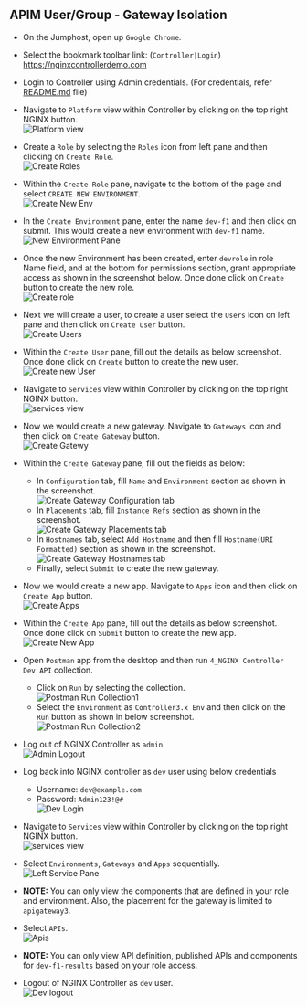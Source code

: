 ## APIM User/Group - Gateway Isolation

- On the Jumphost, open up `Google Chrome`.

- Select the bookmark toolbar link: (`Controller|Login`) https://nginxcontrollerdemo.com 

- Login to Controller using Admin credentials. (For credentials, refer [README.md](../README.md#demo-environment-related-credentials) file)

- Navigate to `Platform` view within Controller by clicking on the top right NGINX button.<br>
![Platform view](Media/02_Controller_Platform_view.png)

- Create a `Role` by selecting the `Roles` icon from left pane and then clicking on `Create Role`.<br>
![Create Roles](Media/UserGroup/01_UserGroup_roles.png)

- Within the `Create Role` pane, navigate to the bottom of the page and select `CREATE NEW ENVIRONMENT`.<br>
![Create New Env](Media/UserGroup/02_UserGroup_create_env.png)

- In the `Create Environment` pane, enter the name `dev-f1` and then click on submit. This would create a new environment with `dev-f1` name.
![New Environment Pane](Media/UserGroup/03_UserGroup_new_env_pane.png)

- Once the new Environment has been created, enter `devrole` in role Name field, and at the bottom for permissions section, grant appropriate access as shown in the screenshot below. Once done click on `Create` button to create the new role.<br>
![Create role](Media/UserGroup/04_UserGroup_create_role.png)

- Next we will create a user, to create a user select the `Users` icon on left pane and then click on `Create User` button.<br>
![Create Users](Media/UserGroup/05_UserGroup_users.png)

- Within the `Create User` pane, fill out the details as below screenshot. Once done click on `Create` button to create the new user.
  ![Create new User](Media/UserGroup/06_UserGroup_create_user.png)

- Navigate to `Services` view within Controller by clicking on the top right NGINX button.<br>
![services view](Media/01_Controller_Services_view.png)

- Now we would create a new gateway. Navigate to `Gateways` icon and then click on `Create Gateway` button.<br>
![Create Gatewy](Media/UserGroup/07_UserGroup_gateways.png)

- Within the `Create Gateway` pane, fill out the fields as below:
  - In `Configuration` tab, fill `Name` and `Environment` section as shown in the screenshot.<br>
  ![Create Gateway Configuration tab](Media/UserGroup/08_UserGroup_gateway_config.png)
  - In `Placements` tab, fill `Instance Refs` section as shown in the screenshot.<br>
  ![Create Gateway Placements tab](Media/UserGroup/09_UserGroup_gateway_placements.png)
  - In `Hostnames` tab, select `Add Hostname` and then fill `Hostname(URI Formatted)` section as shown in the screenshot.<br>
  ![Create Gateway Hostnames tab](Media/UserGroup/10_UserGroup_gateway_hostnames.png)
  - Finally, select `Submit` to create the new gateway.
  
- Now we would create a new app. Navigate to `Apps` icon and then click on `Create App` button.<br>
![Create Apps](Media/UserGroup/11_UserGroup_apps.png)

- Within the `Create App` pane, fill out the details as below screenshot. Once done click on `Submit` button to create the new app.
![Create New App](Media/UserGroup/12_UserGroup_apps_create.png)

- Open `Postman` app from the desktop and then run `4_NGINX Controller Dev API` collection.
  - Click on `Run` by selecting the collection.<br> 
  ![Postman Run Collection1](Media/UserGroup/13_UserGroup_postman1.png)
  - Select the `Environment` as `Controller3.x Env` and then click on the `Run` button as shown in below screenshot.<br>
    ![Postman Run Collection2](Media/UserGroup/14_UserGroup_postman2.png)

- Log out of NGINX Controller as `admin`<br>
  ![Admin Logout](Media/UserGroup/15_UserGroup_Admin_logout.png)

- Log back into NGINX controller as `dev` user using below credentials
  - Username: `dev@example.com`
  - Password: `Admin123!@#`<br>
![Dev Login](Media/UserGroup/16_UserGroup_Dev_Login.png)

- Navigate to `Services` view within Controller by clicking on the top right NGINX button.<br>
![services view](Media/01_Controller_Services_view.png)

- Select `Environments`, `Gateways` and `Apps` sequentially.<br>
![Left Service Pane](Media/UserGroup/17_UserGroup_env_gateway_apps.png)

- **NOTE:** You can only view the components that are defined in your role and environment. Also, the placement for the gateway is limited to `apigateway3`.

- Select `APIs`.<br> 
  ![Apis](Media/UserGroup/18_UserGroup_api.png)

- **NOTE:** You can only view API definition, published APIs and components for `dev-f1-results` based on your role access.

- Logout of NGINX Controller as `dev` user.<br>
![Dev logout](Media/UserGroup/19_UserGroup_Dev_logout.png)